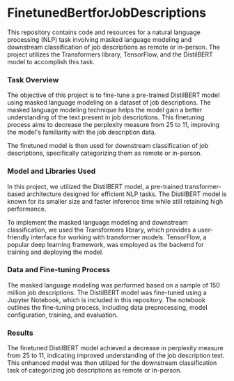 # FinetunedBertforJobDescriptions
This repository contains code and resources for a natural language processing (NLP) task involving masked language modeling and downstream classification of job descriptions as remote or in-person. The project utilizes the Transformers library, TensorFlow, and the DistilBERT model to accomplish this task.

### Task Overview
The objective of this project is to fine-tune a pre-trained DistilBERT model using masked language modeling on a dataset of job descriptions. The masked language modeling technique helps the model gain a better understanding of the text present in job descriptions. This finetuning process aims to decrease the perplexity measure from 25 to 11, improving the model's familiarity with the job description data.

The finetuned model is then used for downstream classification of job descriptions, specifically categorizing them as remote or in-person.

### Model and Libraries Used
In this project, we utilized the DistilBERT model, a pre-trained transformer-based architecture designed for efficient NLP tasks. The DistilBERT model is known for its smaller size and faster inference time while still retaining high performance.

To implement the masked language modeling and downstream classification, we used the Transformers library, which provides a user-friendly interface for working with transformer models. TensorFlow, a popular deep learning framework, was employed as the backend for training and deploying the model.

### Data and Fine-tuning Process
The masked language modeling was performed based on a sample of 150 million job descriptions. The DistilBERT model was fine-tuned using a Jupyter Notebook, which is included in this repository. The notebook outlines the fine-tuning process, including data preprocessing, model configuration, training, and evaluation.

### Results
The finetuned DistilBERT model achieved a decrease in perplexity measure from 25 to 11, indicating improved understanding of the job description text. This enhanced model was then utilized for the downstream classification task of categorizing job descriptions as remote or in-person.
